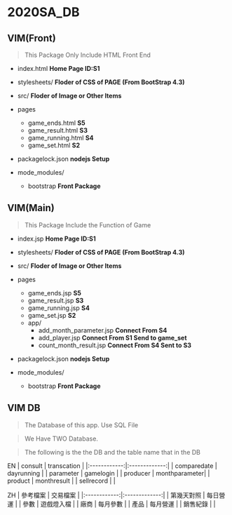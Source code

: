 # 2020SA_DB
## VIM(Front)
>This Package Only Include HTML Front End 

- index.html  **Home Page ID:S1**
- stylesheets/  **Floder of CSS of PAGE (From BootStrap 4.3)**
- src/  **Floder of Image or Other Items**
- pages
  -  game_ends.html **S5**
  -  game_result.html **S3**
  -  game_running.html **S4**
  -  game_set.html **S2**
  
- packagelock.json  **nodejs Setup**
- mode_modules/
  - bootstrap  **Front Package**

## VIM(Main)
>This Package Include the Function of Game

- index.jsp  **Home Page ID:S1**
- stylesheets/  **Floder of CSS of PAGE (From BootStrap 4.3)**
- src/  **Floder of Image or Other Items**
- pages
  - game_ends.jsp **S5**
  - game_result.jsp **S3**
  - game_running.jsp **S4**
  - game_set.jsp **S2**
  - app/
    - add_month_parameter.jsp **Connect From S4**
    - add_player.jsp  **Connect From S1 Send to game_set**
    - count_month_result.jsp  **Connect From S4 Sent to S3**
  
- packagelock.json  **nodejs Setup**
- mode_modules/
  - bootstrap  **Front Package**
  
## VIM DB
>The Database of this app. Use SQL File

>We Have TWO Database.

>The following is the the DB and the table name that in the DB

EN
| consult      | transcation   |
|:------------:|:-------------:|
| comparedate  | dayrunning    |
| parameter    | gamelogin     |
| producer     | monthparameter|
| product      | monthresult   |
| sellrecord   |               |

ZH
| 參考檔案      | 交易檔案      |
|:------------:|:-------------:|
| 第幾天對照    | 每日營運      |
| 參數         | 遊戲燈入檔     |
| 廠商         | 每月參數       |
| 產品         | 每月營運       |
| 銷售紀錄     |               |
